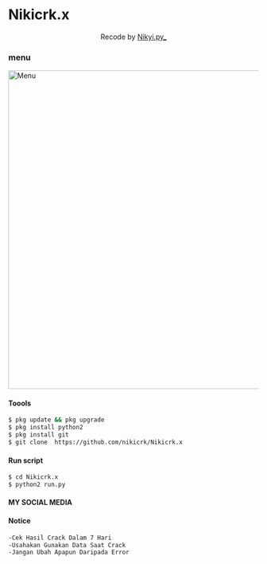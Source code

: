  <h1 align="enter">
  Nikicrk.x
</h1>
</div>
<p align="center">
  Recode by <a href="https://www.facebook.com/Nikyi.py">Nikyi.py_</a>
</p>
<p align="center">
 
### menu
 <img src="https://github.com/nikicrk/Nikicrk.x/blob/main/Screenshot_20210604_230504.jpg" width="640" title="Menu" alt="Menu">
</p>



#### Toools
```bash
$ pkg update && pkg upgrade
$ pkg install python2
$ pkg install git
$ git clone  https://github.com/nikicrk/Nikicrk.x
```
#### Run script
```bash
$ cd Nikicrk.x
$ python2 run.py
```
#### MY SOCIAL MEDIA


#### Notice 
```bash 
-Cek Hasil Crack Dalam 7 Hari
-Usahakan Gunakan Data Saat Crack
-Jangan Ubah Apapun Daripada Error
